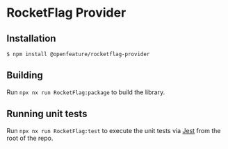 # RocketFlag Provider

## Installation

```
$ npm install @openfeature/rocketflag-provider
```

## Building

Run `npx nx run RocketFlag:package` to build the library.

## Running unit tests

Run `npx nx run RocketFlag:test` to execute the unit tests via [Jest](https://jestjs.io) from the root of the repo.
